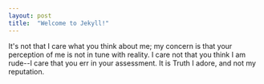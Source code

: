 ```yaml
---
layout: post
title:  "Welcome to Jekyll!"
---
```

It's not that I care what you think about me; my concern is that your perception of me is not in tune with reality. I care not that you think I am rude--I care that you err in your assessment. It is Truth I adore, and not my reputation.

